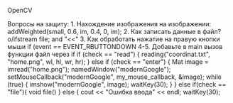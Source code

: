 <p>OpenCV<p>
Вопросы на защиту:
  1. Нахождение изображения на изображении: addWeighted(small, 0.6, im, 0.4, 0, im);
  2. Как записать данные в файл? o/ifstream file; and "<<"
  3. Как обработать нажатие на правую кнопки мыши if (event == EVENT_RBUTTONDOWN
  4-5. Добавьте в main вызов функции файл через if 
  if (check == "read") {
	reading("coordinat.txt", "home.png", wl, hl, wr, hr);
}
else if (check == "enter") {
	Mat image = imread("home.png");
	namedWindow("modernGoogle");
	setMouseCallback("modernGoogle", my_mouse_callback, &image);
	while (true) {
		imshow("modernGoogle", image);
		waitKey(30);
	}
}
  else if(check == "file"){
  void file()
  }
else {
	cout << "Ошибка ввода" << endl;
	waitKey(30);
